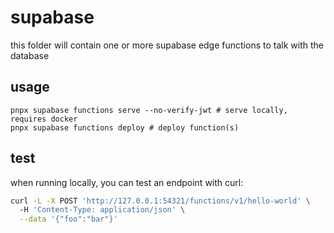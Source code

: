 # supabase 

this folder will contain one or more supabase edge functions to talk with the database

## usage

```
pnpx supabase functions serve --no-verify-jwt # serve locally, requires docker
pnpx supabase functions deploy # deploy function(s)
```

## test

when running locally, you can test an endpoint with curl:

```sh
curl -L -X POST 'http://127.0.0.1:54321/functions/v1/hello-world' \ 
  -H 'Content-Type: application/json' \
  --data '{"foo":"bar"}'
```


